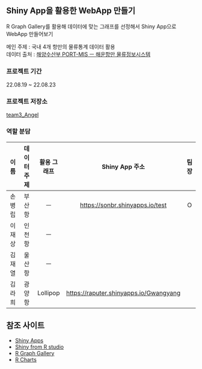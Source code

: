 ## Shiny App을 활용한 WebApp 만들기

R Graph Gallery를 활용해 데이터에 맞는 그래프를 선정해서 Shiny App으로 WebApp 만들어보기  

메인 주제 : 국내 4개 항만의 물류통계 데이터 활용  
데이터 출처 : [해양수산부 PORT-MIS ㅡ 해운항만 물류정보시스템](https://new.portmis.go.kr/portmis/websquare/websquare.jsp?w2xPath=/portmis/w2/main/intro.xml)  


### 프로젝트 기간

22.08.19 ~ 22.08.23  


### 프로젝트 저장소

[team3_Angel](https://github.com/Son-BR/team3_Angel)


### 역할 분담

| 이름 | 데이터 주제 | 활용 그래프 | Shiny App 주소 | 팀장 |
| :----: | :---------: | :--: | :--: | :--: |
| 손병립 | 부산항 | ㅡ | https://sonbr.shinyapps.io/test | O |
| 이재상 | 인천항 | ㅡ | | |
| 김재열 | 울산항 | ㅡ | | |
| 김라희 | 광양항 | Lollipop | https://raputer.shinyapps.io/Gwangyang | |


## 참조 사이트

- [Shiny Apps](https://www.shinyapps.io/)
- [Shiny from R studio](https://shiny.rstudio.com/)
- [R Graph Gallery](https://r-graph-gallery.com/index.html)
- [R Charts](https://r-charts.com/distribution/histogram-sturges-ggplot2/)